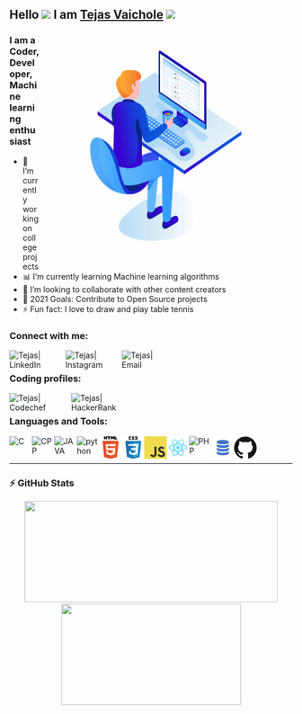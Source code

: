 ## Hello <img src="https://media.giphy.com/media/hvRJCLFzcasrR4ia7z/giphy.gif" width="28"> I am [Tejas Vaichole]() ![](https://komarev.com/ghpvc/?TejasV58&color=green)

<img align="right" width="450px" height="400px" alt="GIF" src="drink_coffee.gif" />

### I am a Coder, Developer, Machine learning enthusiast

- 🔭 I’m currently working on college projects 
- :bar_chart: I’m currently learning Machine learning algorithms
- 👯 I’m looking to collaborate with other content creators
- :dart: 2021 Goals: Contribute to Open Source projects
- ⚡  Fun fact: I love to draw and play table tennis

### Connect with me:

[<img align="left" alt="Tejas| LinkedIn" width="100px" src="https://img.shields.io/badge/Linkedin-0A66C2?style=for-the-badge&logo=Linkedin&logoColor=white" />][linkedin]
[<img align="left" alt="Tejas| Instagram" width="100px" src="https://img.shields.io/badge/Instagram-E4405F?style=for-the-badge&logo=instagram&logoColor=white" />][instagram]
[<img align="left" alt="Tejas| Email" width="80px" src="https://img.shields.io/badge/Gmail-EA4335?style=for-the-badge&logo=Gmail&logoColor=white" />][mail]

<br/>

### Coding profiles:

[<img align="left" alt="Tejas| Codechef" width="110px" src="https://img.shields.io/badge/Codechef-5B4638?style=for-the-badge&logo=CodeChef&logoColor=white" />][codechef]
[<img align="left" alt="Tejas| HackerRank" width="110px" src="https://img.shields.io/badge/HackerRank-2EC866?style=for-the-badge&logo=HackerRank&logoColor=black" />][hackerrank]

<br />

### Languages and Tools:

<img align="left" alt="C" width="40px" src="https://raw.githubusercontent.com/jmnote/z-icons/master/svg/c.svg" />
<img align="left" alt="CPP" width="40px" src="https://raw.githubusercontent.com/jmnote/z-icons/master/svg/cpp.svg" />
<img align="left" alt="JAVA" width="40px" src="https://raw.githubusercontent.com/jmnote/z-icons/master/svg/java.svg" />
<img align="left" alt="python" width="40px" src="https://raw.githubusercontent.com/jmnote/z-icons/master/svg/python.svg" />
<img align="left" alt="HTML5" width="40px" src="https://raw.githubusercontent.com/github/explore/80688e429a7d4ef2fca1e82350fe8e3517d3494d/topics/html/html.png" />
<img align="left" alt="CSS3" width="40px" src="https://raw.githubusercontent.com/github/explore/80688e429a7d4ef2fca1e82350fe8e3517d3494d/topics/css/css.png" />
<img align="left" alt="JavaScript" width="40px" src="https://raw.githubusercontent.com/github/explore/80688e429a7d4ef2fca1e82350fe8e3517d3494d/topics/javascript/javascript.png" />
<img align="left" alt="React" width="40px" src="https://raw.githubusercontent.com/github/explore/80688e429a7d4ef2fca1e82350fe8e3517d3494d/topics/react/react.png" />
<img align="left" alt="PHP" width="40px" src="https://raw.githubusercontent.com/jmnote/z-icons/master/svg/php.svg" />
<img align="left" alt="SQL" width="40px" src="https://raw.githubusercontent.com/github/explore/80688e429a7d4ef2fca1e82350fe8e3517d3494d/topics/sql/sql.png" />
<img align="left" alt="GitHub" width="40px" src="https://raw.githubusercontent.com/github/explore/78df643247d429f6cc873026c0622819ad797942/topics/github/github.png" />


<br />
<br />

---

### :zap: GitHub Stats

<p align="center">
    <a href="https://github.com/TejasV58">
    <img height="180em" width="450em" src="https://github-readme-stats.vercel.app/api?username=TejasV58&count_private=true&show_icons=true&hide_title=true&theme=radical"/>
    <img height="180em" width="320em" src="https://github-readme-stats.vercel.app/api/top-langs/?username=TejasV58&langs_count=6&layout=compact&theme=radical"/>
    </a>
</p>


[linkedin]: https://www.linkedin.com/in/tejas-vaichole-049209196/
[instagram]: https://www.instagram.com/tejasvaichole55/
[codechef]: https://www.codechef.com/users/tejasv_55
[hackerrank]: https://www.hackerrank.com/tejasv515
[mail]: mailto:tejasv515@gmail.com 
